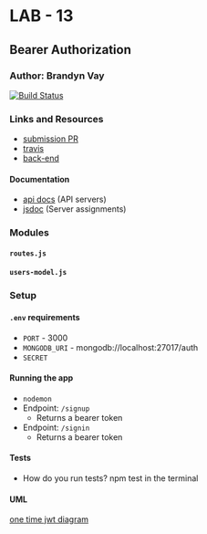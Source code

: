 # LAB - 13

## Bearer Authorization

### Author: Brandyn Vay

[![Build Status](https://travis-ci.com/brandyn-vay-401-advanced-javascript/lab-class-13.svg?branch=master)](https://travis-ci.com/brandyn-vay-401-advanced-javascript/lab-class-13)

### Links and Resources
* [submission PR](https://github.com/brandyn-vay-401-advanced-javascript/lab-class-13/pull/8)
* [travis](https://travis-ci.com/brandyn-vay-401-advanced-javascript/lab-class-13/builds/121183046)
* [back-end](https://bv-auth-bearer-server.herokuapp.com/)

#### Documentation
* [api docs](http://xyz.com) (API servers)
* [jsdoc](http://xyz.com) (Server assignments)

### Modules
#### `routes.js`
#### `users-model.js`

### Setup
#### `.env` requirements
* `PORT` - 3000
* `MONGODB_URI` - mongodb://localhost:27017/auth
* `SECRET` 

#### Running the app
* `nodemon`
* Endpoint: `/signup`
  * Returns a bearer token
* Endpoint: `/signin`
  * Returns a bearer token
  
#### Tests
* How do you run tests? npm test in the terminal

#### UML
[one time jwt diagram](./assets/one-time-jwt-diagram.jpg)

